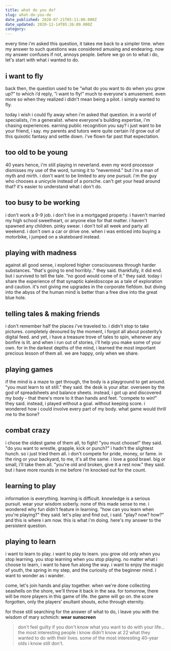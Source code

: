 ```yaml
---
title: what do you do?
slug: what-do-you-do
date_published: 2020-07-21T05:11:00.000Z
date_updated: 2020-12-14T05:26:09.000Z
category: 
---
```


every time i'm asked this question, it takes me back to a simpler time. when my answer to such questions was considered amusing and endearing. now my answer confuses if not, annoys people. before we go on to what i do, let's start with what i wanted to do.

## i want to fly

back then, the question used to be ”what do you want to do when you grow up?” to which i’d reply, ”i want to fly!” much to everyone's amusement. even more so when they realized i didn't mean being a pilot. i simply wanted to fly.

today i wish i could fly away when i'm asked that question. in a world of specialists, i'm a generalist. where everyone's building expertise, i'm chasing experiences. earning public recognition you say? i just want to be your friend, i say. my parents and tutors were quite certain i’d grow out of this quixotic fantasy and settle down. i've flown far past that expectation.

## too old to be young

40 years hence, i'm still playing in neverland. even my word processor dismisses my use of the word, turning it to “nevermind.” but i'm a man of myth and mirth. i don't want to be limited to any one pursuit. i'm the guy who chooses a unicycle instead of a porsche. can't get your head around that? it's easier to understand what i don't do.

## too busy to be working

i don't work a 9-9 job. i don't live in a mortgaged property. i haven't married my high school sweetheart, or anyone else for that matter. i haven't spawned any children. pinky swear. i don't toil all week and party all weekend. i don't own a car or drive one. when i was enticed into buying a motorbike, i jumped on a skateboard instead.

## playing with madness

against all good sense, i explored higher consciousness through harder substances. "that's going to end horribly.." they said. thankfully, it did end. but i survived to tell the tale. ”no good would come of it.” they said. today i share the experience of that synaptic kaleidoscope as a tale of exploration and caution. it's not giving me upgrades in the corporate fiefdom. but diving into the abyss of the human mind is better than a free dive into the great blue hole.

## telling tales & making friends

i don't remember half the places i've traveled to. i didn't stop to take pictures. completely devoured by the moment, i forgot all about posterity’s digital feed. and yet, i have a treasure trove of tales to spin, whenever any bonfire is lit. and when i run out of stories, i'll help you make some of your own. for in the darkest depths of the mind, i learned the most important precious lesson of them all. we are happy, only when we share.

## playing games

if the mind is a maze to get through, the body is a playground to get around. "you must learn to sit still." they said. the desk is your altar. overseen by the god of spreadsheets and balance sheets. instead, i got up and discovered my body - that there's more to it than hands and feet. "compete to win!" they said. instead, i played without a goal. without keeping score. i wondered how i could involve every part of my body. what game would thrill me to the bone?

## combat crazy

i chose the oldest game of them all, to fight! "you must choose!" they said. "do you want to wrestle, grapple, kick or punch?" i hadn't the slightest hunch. so i just tried them all. i don't compete for pride, money, or fame. in the ring or your backyard, to me, it's all the same. i love a good brawl. big or small, i'll take them all. "you're old and broken, give it a rest now." they said. but i have more rounds in me before i'm knocked out for the count.

## learning to play

information is everything. learning is difficult. knowledge is a serious pursuit. wear your wisdom soberly. none of this made sense to me. i wondered why fun didn't feature in learning. "how can you learn when you're playing?" they said. let's play and find out, i said. "play? now? how?" and this is where i am now. this is what i'm doing. here's my answer to the persistent question.

## playing to learn

i want to learn to play. i want to play to learn. you grow old only when you stop learning. you stop learning when you stop playing. no matter what i choose to learn, i want to have fun along the way. i want to enjoy the magic of youth, the spring in my step, and the curiosity of the beginner mind. i want to wonder as i wander.

come, let's join hands and play together. when we're done collecting seashells on the shore, we'll throw it back in the sea. for tomorrow, there will be more players in this game of life. the game will go on. the score forgotten, only the players’ exultant shouts, echo through eternity.

for those still searching for the answer of what to do, i leave you with the wisdom of mary schmich: **wear sunscreen**

> don't feel guilty if you don't know what you want to do with your life...
> the most interesting people i know didn't know at 22 what they wanted to do with their lives. some of the most interesting 40-year olds i know still don't.

